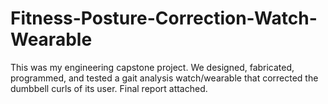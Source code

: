 # Fitness-Posture-Correction-Watch-Wearable

This was my engineering capstone project. We designed, fabricated, programmed, and tested a gait analysis watch/wearable that corrected the dumbbell curls of its user. Final report attached. 
